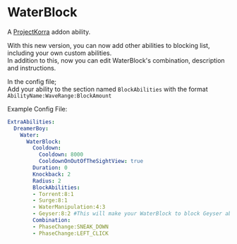 # WaterBlock
A [ProjectKorra](https://github.com/ProjectKorra/ProjectKorra) addon ability.

With this new version, you can now add other abilities to blocking list, including your own custom abilities.  
In addition to this, now you can edit WaterBlock's combination, description and instructions.  
  
In the config file;  
Add your ability to the section named `BlockAbilities` with the format `AbilityName:WaveRange:BlockAmount`  
  
Example Config File:  
```yml
ExtraAbilities:
  DreamerBoy:
    Water:
      WaterBlock:
        Cooldown:
          Cooldown: 8000
          CooldownOnOutOfTheSightView: true
        Duration: 0
        Knockback: 2
        Radius: 2
        BlockAbilities:
        - Torrent:8:1
        - Surge:8:1
        - WaterManipulation:4:3
        - Geyser:8:2 #This will make your WaterBlock to block Geyser ability 2 times in a row. Also its wave range will be 8 blocks.
        Combination:
        - PhaseChange:SNEAK_DOWN
        - PhaseChange:LEFT_CLICK
```
